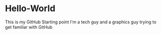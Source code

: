 # Hello-World
This is my GitHub Starting point
I'm a tech guy and a graphics guy
trying to get familiar with GitHub
